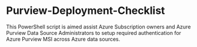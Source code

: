 # Purview-Deployment-Checklist
This PowerShell script is aimed assist Azure Subscription owners and Azure Purview Data Source Administrators to setup required authentication for Azure Purview MSI across Azure data sources.
